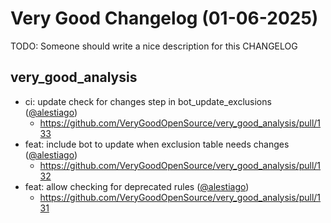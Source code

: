 # Very Good Changelog (01-06-2025)

TODO: Someone should write a nice description for this CHANGELOG

## very_good_analysis
- ci: update check for changes step in bot_update_exclusions ([@alestiago](https://github.com/alestiago))
	- https://github.com/VeryGoodOpenSource/very_good_analysis/pull/133
- feat: include bot to update when exclusion table needs changes ([@alestiago](https://github.com/alestiago))
	- https://github.com/VeryGoodOpenSource/very_good_analysis/pull/132
- feat: allow checking for deprecated rules ([@alestiago](https://github.com/alestiago))
	- https://github.com/VeryGoodOpenSource/very_good_analysis/pull/131
